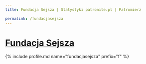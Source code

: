 ```yaml
---
title: Fundacja Sejsza | Statystyki patronite.pl | Patromierz

permalink: /fundacjasejsza
---
```


# [Fundacja Sejsza](https://patronite.pl/fundacjasejsza)

{% include profile.md name="fundacjasejsza" prefix="f" %}
